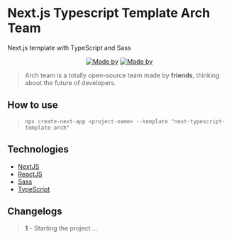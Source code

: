 # Next.js Typescript Template Arch Team

Next.js template with TypeScript and Sass

<p align="center">
<a href="http://github.com/Team-Arch"><img alt="Made by" src="https://img.shields.io/static/v1?label=Made by&message=Arch Team&color=F8A825&labelColor=000000"></a>
<a href="https://github.com/fgalmeida"><img alt="Made by" src="https://img.shields.io/static/v1?label=Made by&message=Felipe Almeida&color=F8A825&labelColor=000000"></a>
</p>

> Arch team is a totally open-source team made by **friends**, thinking about the future of developers.

## How to use

>`npx create-next-app <project-name> --template "next-typescript-template-arch"`

## Technologies

- [NextJS](https://nextjs.org)
- [ReactJS](https://reactjs.org)
- [Sass](https://sass-lang.com)
- [TypeScript](https://www.typescriptlang.org)

## Changelogs

> **1** - Starting the project
> ...